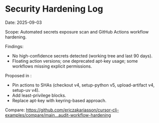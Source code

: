 # Security Hardening Log

Date: 2025-09-03

Scope: Automated secrets exposure scan and GitHub Actions workflow hardening.

Findings:
- No high-confidence secrets detected (working tree and last 90 days).
- Floating action versions; one deprecated apt-key usage; some workflows missing explicit permissions.

Proposed in :
- Pin actions to SHAs (checkout v4, setup-python v5, upload-artifact v4, setup-uv v4).
- Add least-privilege  blocks.
- Replace apt-key with keyring-based approach.

Compare: https://github.com/ericzakariasson/cursor-cli-examples/compare/main...audit-workflow-hardening
